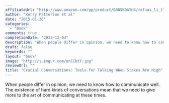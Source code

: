 ```yaml
---
affiliateUrl: "http://www.amazon.com/gp/product/B005K0AYH4/ref=as_li_tl?ie=UTF8&camp=1789&creative=390957&creativeASIN=B005K0AYH4&linkCode=as2&tag=jaktre-20&linkId=FTRPZXFMDWMSVVIT"
author: "Kerry Patterson et al"
date: "2015-01-26"
categories:
  - "Book"
comments: true
completionDate: "2013-12-04"
description: "When people differ in opinion, we need to know how to communicate well.  The existence of hard kinds of conversations mean that we need to give more t"
draft: false
keywords: ""
layout: "book"
image: "http://i.imgur.com/onCCbtY.jpg"
reviewUrl: ""
title: "Crucial Conversations: Tools for Talking When Stakes Are High"
---
```


When people differ in opinion, we need to know how to communicate well.  The existence of hard kinds of conversations mean that we need to give more to the art of communicating at these times.
